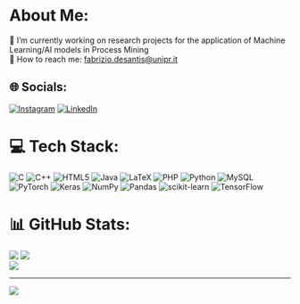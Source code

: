 # About Me:
🔭 I’m currently working on research projects for the application of Machine Learning/AI models in Process Mining<br>🌱 How to reach me: fabrizio.desantis@unipr.it<br>


## 🌐 Socials:
[![Instagram](https://img.shields.io/badge/Instagram-%23E4405F.svg?logo=Instagram&logoColor=white)](https://instagram.com/_fabrizio.desantis_) [![LinkedIn](https://img.shields.io/badge/LinkedIn-%230077B5.svg?logo=linkedin&logoColor=white)](https://linkedin.com/in/fabrizio-de-santis-075474158) 

# 💻 Tech Stack:
![C](https://img.shields.io/badge/c-%2300599C.svg?style=for-the-badge&logo=c&logoColor=white) ![C++](https://img.shields.io/badge/c++-%2300599C.svg?style=for-the-badge&logo=c%2B%2B&logoColor=white) ![HTML5](https://img.shields.io/badge/html5-%23E34F26.svg?style=for-the-badge&logo=html5&logoColor=white) ![Java](https://img.shields.io/badge/java-%23ED8B00.svg?style=for-the-badge&logo=java&logoColor=white) ![LaTeX](https://img.shields.io/badge/latex-%23008080.svg?style=for-the-badge&logo=latex&logoColor=white) ![PHP](https://img.shields.io/badge/php-%23777BB4.svg?style=for-the-badge&logo=php&logoColor=white) ![Python](https://img.shields.io/badge/python-3670A0?style=for-the-badge&logo=python&logoColor=ffdd54) ![MySQL](https://img.shields.io/badge/mysql-%2300f.svg?style=for-the-badge&logo=mysql&logoColor=white) ![PyTorch](https://img.shields.io/badge/PyTorch-%23EE4C2C.svg?style=for-the-badge&logo=PyTorch&logoColor=white) ![Keras](https://img.shields.io/badge/Keras-%23D00000.svg?style=for-the-badge&logo=Keras&logoColor=white) ![NumPy](https://img.shields.io/badge/numpy-%23013243.svg?style=for-the-badge&logo=numpy&logoColor=white) ![Pandas](https://img.shields.io/badge/pandas-%23150458.svg?style=for-the-badge&logo=pandas&logoColor=white) ![scikit-learn](https://img.shields.io/badge/scikit--learn-%23F7931E.svg?style=for-the-badge&logo=scikit-learn&logoColor=white) ![TensorFlow](https://img.shields.io/badge/TensorFlow-%23FF6F00.svg?style=for-the-badge&logo=TensorFlow&logoColor=white)
# 📊 GitHub Stats:
![](https://github-readme-stats.vercel.app/api?username=FabrizioDeSantis&theme=radical&hide_border=false&include_all_commits=true&count_private=false)
![](https://github-readme-streak-stats.herokuapp.com/?user=FabrizioDeSantis&theme=radical&hide_border=false)<br/>
![](https://github-readme-stats.vercel.app/api/top-langs/?username=FabrizioDeSantis&theme=radical&hide_border=false&include_all_commits=true&count_private=false&layout=compact)

---
[![](https://visitcount.itsvg.in/api?id=FabrizioDeSantis&icon=0&color=0)](https://visitcount.itsvg.in)

<!-- Proudly created with GPRM ( https://gprm.itsvg.in ) -->
